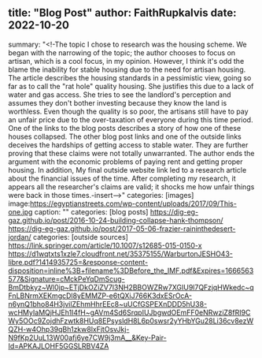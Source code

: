title: "Blog Post"
author: FaithRupkalvis
date: 2022-10-20
---
summary: "<!-The topic I chose to research was the housing scheme. We began with the narrowing of the topic; the author chooses to focus on artisan, which is a cool focus, in my opinion. However, I think it's odd the blame the inability for stable housing due to the need for artisan housing. The article describes the housing standards in a pessimistic view, going so far as to call the "rat hole" quality housing. She justifies this due to a lack of water and gas access. She tries to see the landlord's perception and assumes they don't bother investing because they know the land is worthless. Even though the quality is so poor, the artisans still have to pay an unfair price due to the over-taxation of everyone during this time period. One of the links to the blog posts describes a story of how one of these houses collapsed. The other blog post links and one of the outside links deceives the hardships of getting access to stable water.
They are further proving that these claims were not totally unwarranted. The author ends the argument with the economic problems of paying rent and getting proper housing. In addition, My final outside website link led to a research article about the financial issues of the time. After completing my research, it appears all the researcher's claims are valid; it shocks me how unfair things were back in those times.-insert-->"
categories: [images]
image:https://egyptianstreets.com/wp-content/uploads/2017/09/This-one.jpg
  caption: "<!--found from online database-->"
categories: [blog posts]
  https://dig-eg-gaz.github.io/post/2016-10-24-building-collapse-hank-thompson/
  https://dig-eg-gaz.github.io/post/2017-05-06-frazier-raininthedesert-jordan/
categories: [outside sources]
https://link.springer.com/article/10.1007/s12685-015-0150-x
https://d1wqtxts1xzle7.cloudfront.net/35375155/WarburtonJESHO43-libre.pdf?1414935725=&response-content-disposition=inline%3B+filename%3DBefore_the_IMF.pdf&Expires=1666563577&Signature=cMckPeYqDmScug-BmDtbkyz~Wl0jp~ETjDkOZiZV7l3NH2BBOWZRw7XGIU9l7QFzjqHWkedc~qFnLBNrmXEKmgcDl8yEMMZP-e6tQXiJ766K3dxESrOcA-n6ynQ1bho84H3jvilZEhmHhrEEc8~uUCfGSPEXnDDD5hU38-wcHMyIaMQjHJEh1I4fH~gAVm4Sd6SrqpIUJbgwdOEmFF0eNRwziZ8fRI9CWy5OOc9ZojdhFzwtk8HUq8EPsysldH8L6p0swsr2yYHbYGu28Li36cv8ezWQZH-w4Ohp39qBh1zkw8lxFjtOsvJkj-N9fKp2UuL13W00afj6ye7CW9j3mA__&Key-Pair-Id=APKAJLOHF5GGSLRBV4ZA
